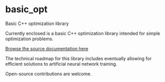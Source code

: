 # basic_opt
Basic C++ optimization library

Currently enclosed is a basic C++ optimization library intended for simple optimization problems.

<A HREF="https://charelstoncrabb.github.io/basic_opt/html/index.html"> Browse the source documentation here </A>

The technical roadmap for this library includes eventually allowing for efficient solutions to artificial neural network training.

Open-source contributions are welcome.